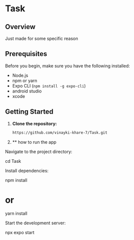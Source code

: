 # Task


## Overview

Just made for some specific reason

## Prerequisites

Before you begin, make sure you have the following installed:

- Node.js
- npm or yarn
- Expo CLI (`npm install -g expo-cli`)
- android studio
- xcode

## Getting Started

1. **Clone the repository:**

   ```bash
   https://github.com/vinayki-khare-7/Task.git

2. ** how to run the app

Navigate to the project directory:

cd Task

Install dependencies:

npm install
# or
yarn install

Start the development server:

npx expo start
